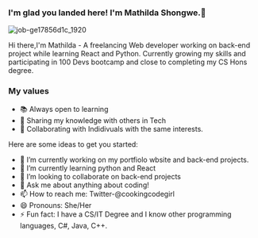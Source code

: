 ###  I'm glad you landed here! I'm Mathilda Shongwe.👋

![job-ge17856d1c_1920](https://user-images.githubusercontent.com/61581315/179807860-e605f42f-d9ae-4bdd-bbdf-34c2f5d51031.png)

Hi there,I'm Mathilda - A freelancing Web developer working on back-end project while learning React and Python. Currently growing my skills and participating in 100 Devs bootcamp and close to completing my CS Hons degree.

### My values
- 📚 Always open to learning
- 🔮 Sharing my knowledge with others in Tech
- 🙌 Collaborating with Indidivuals with the same interests.



Here are some ideas to get you started:

- 🔭 I’m currently working on my portfiolo wbsite and back-end projects.
- 🌱 I’m currently learning python and React
- 👯 I’m looking to collaborate on back-end projects
- 💬 Ask me about anything about coding!
- 📫 How to reach me: Twitter-@cookingcodegirl
- 😄 Pronouns: She/Her
- ⚡ Fun fact: I have a CS/IT Degree and I know other programming languages, C#, Java, C++.

